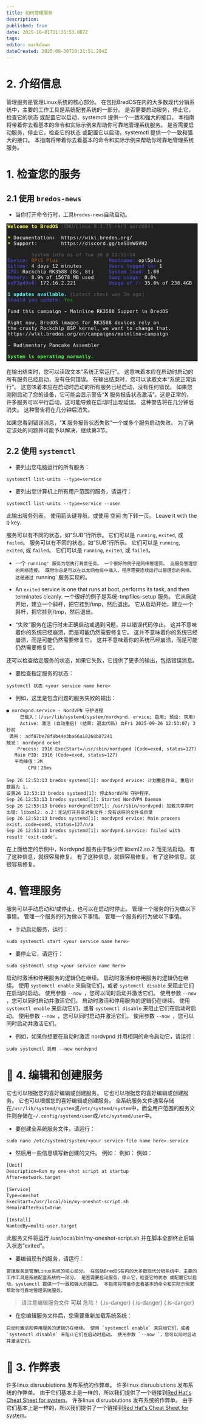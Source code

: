 ```yaml
---
title: 如何管理服务
description:
published: true
date: 2025-10-01T11:35:53.087Z
tags:
editor: markdown
dateCreated: 2025-09-30T10:31:51.284Z
---
```


# 2. 介绍信息

管理服务是管理Linux系统的核心部分。 在包括BredOS在内的大多数现代分销系统中，主要的工作工具是系统配套系统的一部分。 是否需要启动服务，停止它，检查它的状态 或配置它以启动，systemctl 提供一个一致和强大的接口。 本指南将带着你去看基本的命令和实际示例来帮助你可靠地管理系统服务。 是否需要启动服务，停止它，检查它的状态 或配置它以启动，systemctl 提供一个一致和强大的接口。 本指南将带着你去看基本的命令和实际示例来帮助你可靠地管理系统服务。

# 1. 检查您的服务

## 2.1 使用 `bredos-news`

- 当你打开命令行时，工具`bredos-news`自动启动。

![bredos-news.png](/systemd/bredos-news.png)

在输出结束时，您可以读取文本“系统正常运行”。 这意味着本应在启动时启动的所有服务已经启动，没有任何错误。 在输出结束时，您可以读取文本“系统正常运行”。 这意味着本应在启动时启动的所有服务已经启动，没有任何错误。 如果您刚刚启动了您的设备，它可能会显示警告“**X** 服务报告状态激活”。这是正常的， 许多服务可以平行启动，这可能导致在启动时出现延误。 这种警告将在几分钟后消失。 这种警告将在几分钟后消失。

如果您看到错误消息，"**X** 服务报告状态失败"一个或多个服务启动失败。 为了确定该处的问题并可能予以解决，继续第3节。

## 2.2 使用 `systemctl`

- 要列出您电脑运行的所有服务：

```
systemctl list-units --type=service
```

- 要列出您计算机上所有用户范围的服务，请运行：

```
systemctl list-units --type=service --user
```

此输出服务列表。 使用箭头键导航，或使用 <kbd>空间</kbd> 向下转一页。 Leave it with the <kbd>Q</kbd> key.

服务可以有不同的状态，如“SUB”行所示。 它们可以是 `running`, `exited`, 或 `failed`。 服务可以有不同的状态，如“SUB”行所示。 它们可以是 `running`, `exited`, 或 `failed`。 它们可以是 `running`, `exited`, 或 `failed`。

- 一个 `running' 服务为您执行背景任务。 一个很好的例子是网络管理员。 此服务管理您的网络连接。 既然你总是可以在以太网电缆中插入，程序需要连续运行以管理您的网络。 这是通过 `running\` 服务实现的。

- An `exited` service is one that runs at boot, performs its task, and then terminates cleanly. 一个很好的例子是系统-tmpfiles-setup 服务。 它从启动开始，建立一个斜杆，把它挂到/tmp，然后退出。 它从启动开始，建立一个斜杆，把它挂到/tmp，然后退出。

- “失败”服务在运行时未正确启动或遇到问题，并以错误代码停止。 这并不意味着你的系统已经崩溃，而是可能仍然需要修复它。 这并不意味着你的系统已经崩溃，而是可能仍然需要修复它。 这并不意味着你的系统已经崩溃，而是可能仍然需要修复它。

还可以检查给定服务的状态，如果它失败，它提供了更多的输出，包括错误消息。

- 要检查指定服务的状态：

```
systemctl 状态 <your service name here>
```

- 例如，这里是包含问题的服务失败的输出：

```
● nordvpnd.service - NordVPN 守护进程
     已载入：(/usr/lib/systemd/system/nordvpnd. ervice; 启用; 预设: 禁用)
     Active: 激活 (自动重启) (结果: 退出代码) 自Fri 2025-09-26 12:53:07; 3秒前
 调用： adf87be78f8b44e3ba66a18268b87241
触发： nordvpnd ocket
    Process: 1916 ExecStart=/usr/sbin/nordvpnd (Code=exed, status=127)
   Main PID: 1916 (Code=exed, status=127)
   平均峰值：2M
        CPU：28ms

Sep 26 12:53:13 bredos systemd[1]: nordvpnd ervice: 计划重启作业, 重启计数器为 1.
设置26 12:53:13 bredos systemd[1]: 停止NordVPN 守护程序。
Sep 26 12:53:13 bredos systemd[1]: Started NordVPN Daemon
Sep 26 12:53:13 bredos nordvpnd[1971]: /usr/sbin/nordvpnd: 加载共享库时出错: libxml2. o.2：无法打开共享对象文件：没有这样的文件或目录
Sep 26 12:53:13 bredos systemd[1]: nordvpnd ervice: Main process exist, code=exed, status=127/n/a
Sep 26 12:53:13 bredos systemd[1]: nordvpnd.service: failed with result 'exit-code'。
```

在上面给定的示例中，Nordvpnd 服务由于缺少库 libxml2.so.2 而无法启动。 有了这种信息，就很容易修复。 有了这种信息，就很容易修复。 有了这种信息，就很容易修复。

# 4. 管理服务

服务可以手动启动和/或停止，也可以在启动时停止。 管理一个服务的行为做以下事情。 管理一个服务的行为做以下事情。 管理一个服务的行为做以下事情。

- 手动启动服务，运行：

```
sudo systemctl start <your service name here>
```

- 要停止它，请运行：

```
sudo systemctl stop <your service name here>
```

启动时激活和停用服务的逻辑仍在继续。 启动时激活和停用服务的逻辑仍在继续。 使用 `systemctl enable` 来启动它们，或者 `systemctl disable` 来阻止它们在启动时启动。 使用参数 `--now `，您可以同时启动并激活它们。 使用参数 `--now `，您可以同时启动并激活它们。 启动时激活和停用服务的逻辑仍在继续。 使用 `systemctl enable` 来启动它们，或者 `systemctl disable` 来阻止它们在启动时启动。 使用参数 `--now `，您可以同时启动并激活它们。 使用参数 `--now `，您可以同时启动并激活它们。

- 例如，如果你想要在启动时激活 nordvpnd 并用相同的命令启动它，请运行：

```
sudo systemctl 启用 --now nordvpnd
```

# 🚀 4. 编辑和创建服务

它也可以根据您的喜好编辑或创建服务。 它也可以根据您的喜好编辑或创建服务。 它也可以根据您的喜好编辑或创建服务。 全系统服务文件通常存储在`/usr/lib/systemd/system`或`/etc/systemd/system`中，而全用户范围的服务文件则存储在`~/.config/systemd/user`或`/etc/systemd/user`中。

- 要创建全系统服务文件，请运行：

```
sudo nano /etc/systemd/system/<your service-file name here>.service
```

- 然后用一些信息填写新创建的文件。 例如： 例如： 例如：

```
[Unit]
Description=Run my one-shot script at startup
After=network.target

[Service]
Type=oneshot
ExecStart=/usr/local/bin/my-oneshot-script.sh
RemainAfterExit=true

[Install]
WantedBy=multi-user.target
```

此服务文件将运行 /usr/local/bin/my-oneshot-script.sh 并在脚本全部终止后输入状态“exited”。

- 要编辑现有的服务，请运行：

```
管理服务是管理Linux系统的核心部分。 在包括BredOS在内的大多数现代分销系统中，主要的工作工具是系统配套系统的一部分。 是否需要启动服务，停止它，检查它的状态 或配置它以启动，systemctl 提供一个一致和强大的接口。 本指南将带着你去看基本的命令和实际示例来帮助你可靠地管理系统服务。
```

> 请注意编辑服务文件 **可以** 危险！
> {.is-danger}
> {.is-danger}
> {.is-danger}

- 在您编辑服务文件后，您需要重新加载系统系统：

```
启动时激活和停用服务的逻辑仍在继续。 使用 `systemctl enable` 来启动它们，或者 `systemctl disable` 来阻止它们在启动时启动。 使用参数 `--now `，您可以同时启动并激活它们。
```

# 🔄 3. 作弊表

许多linux disruubiutions 发布系统的作弊单。 许多linux disruubiutions 发布系统的作弊单。 由于它们基本上是一样的，所以我们提供了一个链接到[Red Hat's Cheat Sheet for system](https://access.redhat.com/sites/default/files/attachments/12052018_systemd_6.pdf)。 许多linux disruubiutions 发布系统的作弊单。 由于它们基本上是一样的，所以我们提供了一个链接到[Red Hat's Cheat Sheet for system](https://access.redhat.com/sites/default/files/attachments/12052018_systemd_6.pdf)。
